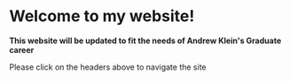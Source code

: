 # Welcome to my website! #

**This website will be updated to fit the needs of Andrew Klein's Graduate career**

Please click on the headers above to navigate the site
